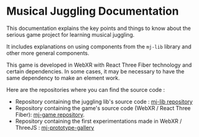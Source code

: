 # Musical Juggling Documentation

This documentation explains the key points and things to know about the serious game project for learning musical juggling.

It includes explanations on using components from the `mj-lib` library and other more general components.

This game is developed in WebXR with React Three Fiber technology and certain dependencies. In some cases, it may be necessary to have the same dependency to make an element work.

Here are the repositories where you can find the source code :

- Repository containing the juggling lib's source code : [mj-lib repository](https://github.com/kunchtler/mj-lib)
- Repository containing the game's source code (WebXR / React Three Fiber): [mj-game repository](https://github.com/Kylian2/mj-game).
- Repository containing the first experimentations made in WebXR / ThreeJS : [mj-prototype-gallery](https://github.com/Kylian2/mj-prototype-gallery)
